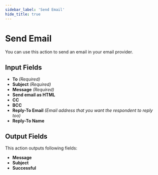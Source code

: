 ```yaml
---
sidebar_label: 'Send Email'
hide_title: true
---
```


# Send Email

You can use this action to send an email in your email provider.

## Input Fields

- **To** *(Required)*
- **Subject** *(Required)*
- **Message** *(Required)*
- **Send email as HTML**
- **CC**
- **BCC**
- **Reply-To Email** *(Email address that you want the respondent to reply too)*
- **Reply-To Name**

## Output Fields

This action outputs following fields:

- **Message**
- **Subject**
- **Successful**
